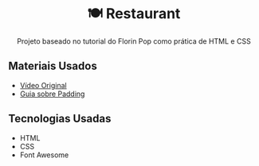 <h1 align="center" border-bottom="2px solid gray">🍽 Restaurant</h1>
<p align="center">Projeto baseado no tutorial do Florin Pop como prática de HTML e CSS</p>

## Materiais Usados
- [Vídeo Original](https://www.youtube.com/watch?v=Rz-rey4Q1bw)
- [Guia sobre Padding](https://css-tricks.com/almanac/properties/p/padding/)

## Tecnologias Usadas
- HTML
- CSS
- Font Awesome

